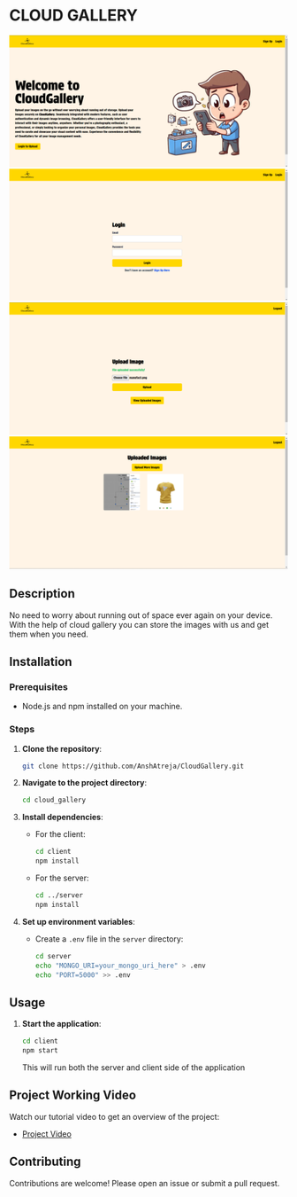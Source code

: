 # CLOUD GALLERY

![Project Overview](assets/cg1.png)
![Project Overview](assets/cg2.png)
![Project Overview](assets/cg3.png)
![Project Overview](assets/cg4.png)

## Description
No need to worry about running out of space ever again on your device. With the help of cloud gallery you can store the images with us and get them when you need.

## Installation

### Prerequisites
- Node.js and npm installed on your machine.

### Steps

1. **Clone the repository**:
    ```sh
    git clone https://github.com/AnshAtreja/CloudGallery.git
    ```

2. **Navigate to the project directory**:
    ```sh
    cd cloud_gallery
    ```

3. **Install dependencies**:
    - For the client:
        ```sh
        cd client
        npm install
        ```

    - For the server:
        ```sh
        cd ../server
        npm install
        ```

4. **Set up environment variables**:
    - Create a `.env` file in the `server` directory:
        ```sh
        cd server
        echo "MONGO_URI=your_mongo_uri_here" > .env
        echo "PORT=5000" >> .env
        ```

## Usage

1. **Start the application**:
    ```sh
    cd client
    npm start
    ```

    This will run both the server and client side of the application

## Project Working Video   

Watch our tutorial video to get an overview of the project:

- [Project Video](https://drive.google.com/file/d/1hlJY5KG9jMVsDesvZTiErT41h5uS10NK/view?usp=drive_link)

## Contributing
Contributions are welcome! Please open an issue or submit a pull request.
